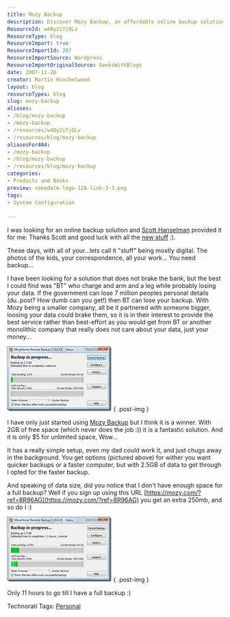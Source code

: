 ```yaml
---
title: Mozy Backup
description: Discover Mozy Backup, an affordable online backup solution with 2GB free space. Simple setup and reliable service to protect your digital life. Try it now!
ResourceId: w40y2iYjQLv
ResourceType: blog
ResourceImport: true
ResourceImportId: 287
ResourceImportSource: Wordpress
ResourceImportOriginalSource: GeeksWithBlogs
date: 2007-11-26
creator: Martin Hinshelwood
layout: blog
resourceTypes: blog
slug: mozy-backup
aliases:
- /blog/mozy-backup
- /mozy-backup
- /resources/w40y2iYjQLv
- /resources/blog/mozy-backup
aliasesFor404:
- /mozy-backup
- /blog/mozy-backup
- /resources/blog/mozy-backup
categories:
- Products and Books
preview: nakedalm-logo-128-link-3-3.png
tags:
- System Configuration

---
```

I was looking for an online backup solution and [Scott Hanselman](http://www.hanselman.com/blog/OnLosingDataAndAFamilyBackupStrategy.aspx) provided it for me: Thanks Scott and good luck with all the [new stuff](http://www.hanselman.com/blog/NewJobNewHouseNewBabyAndDesigningATotallyNewHomeOffice.aspx) :).

These days, with all of your...lets call it "stuff" being mostly digital. The photos of the kids, your correspondence, all your work... You need backup...

I have been looking for a solution that does not brake the bank, but the best I could find was "BT" who charge and arm and a leg while probably losing your data. If the government can lose 7 million peoples personal details (du..post? How dumb can you get!) then BT can lose your backup. With Mozy being a smaller company, all be it partnered with someone bigger, loosing your data could brake them, so it is in their interest to provide the best service rather than best-effort as you would get from BT or another monolithic company that really does not care about your data, just your money...

[![image](images/MozyBackup_10C2F-image_thumb-2-2.png)](http://blog.hinshelwood.com/files/2011/05/GWB-WindowsLiveWriter-MozyBackup_10C2F-image_2.png)
{ .post-img }

I have only just started using [Mozy Backup](https://mozy.com/?ref=8R96AG) but I think it is a winner. With 2GB of free space (which never does the job :)) it is a fantastic solution. And it is only $5 for unlimited space, Wow...

It has a really simple setup, even my dad could work it, and just chugs away in the background. You get options (pictured above) for wither you want quicker backups or a faster computer, but with 2.5GB of data to get through I opted for the faster backup.

And speaking of data size, did you notice that I don't have enough space for a full backup? Well if you sign up using this URL [https://mozy.com/?ref=8R96AG](https://mozy.com/?ref=8R96AG) you get an extra 250mb, and so do I :)

[![image](images/MozyBackup_10C2F-image_thumb_1-1-1.png)](http://blog.hinshelwood.com/files/2011/05/GWB-WindowsLiveWriter-MozyBackup_10C2F-image_4.png)
{ .post-img }

Only 11 hours to go till I have a full backup :)

Technorati Tags: [Personal](http://technorati.com/tags/Personal)
